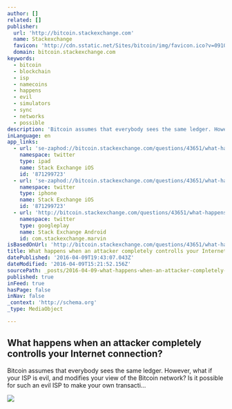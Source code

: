 ```yaml
---
author: []
related: []
publisher:
  url: 'http://bitcoin.stackexchange.com'
  name: Stackexchange
  favicon: 'http://cdn.sstatic.net/Sites/bitcoin/img/favicon.ico?v=0910168c5c65'
  domain: bitcoin.stackexchange.com
keywords:
  - bitcoin
  - blockchain
  - isp
  - namecoins
  - happens
  - evil
  - simulators
  - sync
  - networks
  - possible
description: 'Bitcoin assumes that everybody sees the same ledger. However, what if your ISP is evil, and modifies your view of the Bitcoin network? Is it possible for such an evil ISP to make your own transacti...'
inLanguage: en
app_links:
  - url: 'se-zaphod://bitcoin.stackexchange.com/questions/43651/what-happens-when-an-attacker-completely-controlls-your-internet-connection'
    namespace: twitter
    type: ipad
    name: Stack Exchange iOS
    id: '871299723'
  - url: 'se-zaphod://bitcoin.stackexchange.com/questions/43651/what-happens-when-an-attacker-completely-controlls-your-internet-connection'
    namespace: twitter
    type: iphone
    name: Stack Exchange iOS
    id: '871299723'
  - url: 'http://bitcoin.stackexchange.com/questions/43651/what-happens-when-an-attacker-completely-controlls-your-internet-connection'
    namespace: twitter
    type: googleplay
    name: Stack Exchange Android
    id: com.stackexchange.marvin
isBasedOnUrl: 'http://bitcoin.stackexchange.com/questions/43651/what-happens-when-an-attacker-completely-controlls-your-internet-connection'
title: What happens when an attacker completely controlls your Internet connection?
datePublished: '2016-04-09T19:43:07.043Z'
dateModified: '2016-04-09T15:21:52.156Z'
sourcePath: _posts/2016-04-09-what-happens-when-an-attacker-completely-controlls-your-inte.md
published: true
inFeed: true
hasPage: false
inNav: false
_context: 'http://schema.org'
_type: MediaObject

---
```

<article style=""><h1>What happens when an attacker completely controlls your Internet connection?</h1><p>Bitcoin assumes that everybody sees the same ledger. However, what if your ISP is evil, and modifies your view of the Bitcoin network? Is it possible for such an evil ISP to make your own transacti...</p><img src="http://cdn.sstatic.net/Sites/bitcoin/img/apple-touch-icon.png?v=a43e5a337e6b&amp;a" /></article>
